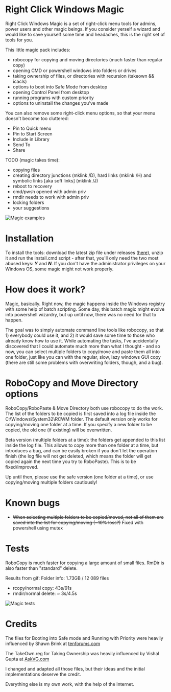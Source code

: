 # Right Click Windows Magic


Right Click Windows Magic is a set of right-click menu tools for admins, power users and other magic beings. If you consider yerself a wizard and would like to save yourself some time and headaches, this is the right set of tools for you.

This little magic pack includes:
- robocopy for copying and moving directories (much faster than regular copy)
- opening CMD or powershell windows into folders or drives
- taking ownership of files, or directories with recursion (takeown && icacls)
- options to boot into Safe Mode from desktop
- opening Control Panel from desktop
- running programs with custom priority
- options to uninstall the changes you've made

You can also remove some right-click menu options, so that your menu doesn't become too cluttered:
- Pin to Quick menu
- Pin to Start Screen
- Include in Library
- Send To
- Share 


TODO (magic takes time):
- copying files
- creating directory junctions (mklink /D), hard links (mklink /H) and symbolic links [aka soft links] (mklink /J)
- reboot to recovery
- cmd/pwsh opened with admin priv
- rmdir needs to work with admin priv
- locking folders
- your suggestions

![Magic examples](img/RCWM.gif)


# Installation


To install the tools: download the latest zip file under releases ([here](https://github.com/GChuf/RCWM/releases/latest)), unzip it and run the install.cmd script - after that, you'll only need the two most abused keys: __*Y*__ and __*N*__.
If you don't have the administrator privileges on your Windows OS, some magic might not work properly.


# How does it work?

Magic, basically. Right now, the magic happens inside the Windows registry with some help of batch scripting. Some day, this batch magic might evolve into powershell wizardry, but up until now, there was no need for that to happen.

The goal was to simply automate command line tools like robocopy, so that 1) everybody could use it, and 2) it would save some time to those who already know how to use it. While automating the tasks, I've accidentally discovered that I could automate much more than what I thought - and so now, you can select multiple folders to copy/move and paste them all into one folder, just like you can with the regular, slow, lazy windows GUI copy (there are still some problems with overwriting folders, though, and a bug).


# RoboCopy and Move Directory options

RoboCopy/RoboPaste & Move Directory both use robocopy to do the work. The list of the folders to be copied is first saved into a log file inside the C:\Windows\System32\RCWM folder.
The default version only works for copying/moving one folder at a time. If you specify a new folder to be copied, the old one (if existing) will be overwritten.

Beta version (multiple folders at a time): the folders get appended to this list inside the log file. This allows to copy more than one folder at a time, but introduces a bug, and can be easily broken if you don't let the operation finish (the log file will not get deleted, which means the folder will get copied again the next time you try to RoboPaste). This is to be fixed/improved.

Up until then, please use the safe version (one folder at a time), or use copying/moving multiple folders cautiously!

# Known bugs

- <del>When selecting multiple folders to be copied/moved, not all of them are saved into the list for copying/moving (~10% loss?)</del>
Fixed with powershell using mutex


# Tests
RoboCopy is much faster for copying a large amount of small files.
RmDir is also faster than "standard" delete.


Results from gif:
Folder info: 1.73GB / 12 089 files
- rcopy/normal copy: 43s/91s
- rmdir/normal delete: ~ 3s/4.5s

![Magic tests](img/RCWMtest.gif)


# Credits

The files for Booting into Safe mode and Running with Priority were heavily influenced by Shawn Brink at [tenforums.com](https://www.tenforums.com/tutorials/1977-windows-10-tutorial-index.html)

The TakeOwn.reg for Taking Ownership was heavily influenced by Vishal Gupta at [AskVG.com](https://www.askvg.com/)

I changed and adapted all those files, but their ideas and the initial implementations deserve the credit.

Everything else is my own work, with the help of the Internet.
